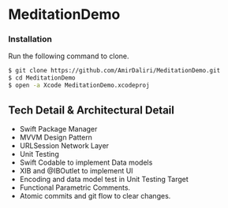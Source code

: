 # MeditationDemo

### Installation
Run the following command to clone. 

```bash
$ git clone https://github.com/AmirDaliri/MeditationDemo.git
$ cd MeditationDemo
$ open -a Xcode MeditationDemo.xcodeproj
```

## Tech Detail & Architectural Detail
- Swift Package Manager
- MVVM Design Pattern
- URLSession Network Layer
- Unit Testing
- Swift Codable to implement Data models
- XIB and @IBOutlet to implement UI
- Encoding and data model test in Unit Testing Target
- Functional Parametric Comments.
- Atomic commits and git flow to clear changes.
